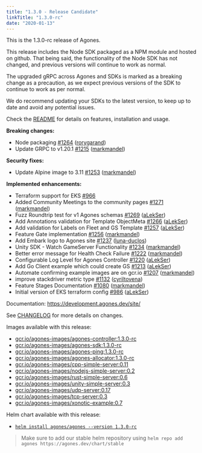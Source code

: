 ```yaml
---
title: "1.3.0 - Release Candidate"
linkTitle: "1.3.0-rc"
date: "2020-01-13"
---
```



This is the 1.3.0-rc release of Agones.

This release includes the Node SDK packaged as a NPM module and hosted on github. That being said, the functionality
of the Node SDK has not changed, and previous versions will continue to work as normal.

The upgraded gRPC across Agones and SDKs is marked as a breaking change as a precaution, as we expect previous versions
of the SDK to continue to work as per normal.

We do recommend updating your SDKs to the latest version, to keep up to date and avoid any potential issues.

Check the <a href="https://github.com/googleforgames/agones/tree/release-1.3.0-rc" data-proofer-ignore>README</a> for details on features, installation and usage.

**Breaking changes:**

- Node packaging [\#1264](https://github.com/googleforgames/agones/pull/1264) ([rorygarand](https://github.com/rorygarand))
- Update GRPC to v1.20.1 [\#1215](https://github.com/googleforgames/agones/pull/1215) ([markmandel](https://github.com/markmandel))

**Security fixes:**

- Update Alpine image to 3.11 [\#1253](https://github.com/googleforgames/agones/pull/1253) ([markmandel](https://github.com/markmandel))

**Implemented enhancements:**

- Terraform support for EKS [\#966](https://github.com/googleforgames/agones/issues/966)
- Added Community Meetings to the community pages [\#1271](https://github.com/googleforgames/agones/pull/1271) ([markmandel](https://github.com/markmandel))
- Fuzz Roundtrip test for v1 Agones schemas [\#1269](https://github.com/googleforgames/agones/pull/1269) ([aLekSer](https://github.com/aLekSer))
- Add Annotations validation for Template ObjectMeta [\#1266](https://github.com/googleforgames/agones/pull/1266) ([aLekSer](https://github.com/aLekSer))
- Add validation for Labels on Fleet and GS Template [\#1257](https://github.com/googleforgames/agones/pull/1257) ([aLekSer](https://github.com/aLekSer))
- Feature Gate implementation [\#1256](https://github.com/googleforgames/agones/pull/1256) ([markmandel](https://github.com/markmandel))
- Add Embark logo to Agones site [\#1237](https://github.com/googleforgames/agones/pull/1237) ([luna-duclos](https://github.com/luna-duclos))
- Unity SDK - Watch GameServer Functionality [\#1234](https://github.com/googleforgames/agones/pull/1234) ([markmandel](https://github.com/markmandel))
- Better error message for Health Check Failure [\#1222](https://github.com/googleforgames/agones/pull/1222) ([markmandel](https://github.com/markmandel))
- Configurable Log Level for Agones Controller [\#1220](https://github.com/googleforgames/agones/pull/1220) ([aLekSer](https://github.com/aLekSer))
- Add Go Client example which could create GS [\#1213](https://github.com/googleforgames/agones/pull/1213) ([aLekSer](https://github.com/aLekSer))
- Automate confirming example images are on gcr.io [\#1207](https://github.com/googleforgames/agones/pull/1207) ([markmandel](https://github.com/markmandel))
- improve stackdriver metric type [\#1132](https://github.com/googleforgames/agones/pull/1132) ([cyriltovena](https://github.com/cyriltovena))
- Feature Stages Documentation [\#1080](https://github.com/googleforgames/agones/pull/1080) ([markmandel](https://github.com/markmandel))
- Initial version of EKS terraform config [\#986](https://github.com/googleforgames/agones/pull/986) ([aLekSer](https://github.com/aLekSer))

Documentation: https://development.agones.dev/site/

See <a href="https://github.com/googleforgames/agones/blob/release-1.3.0-rc/CHANGELOG.md" data-proofer-ignore>CHANGELOG</a> for more details on changes.

Images available with this release:

- [gcr.io/agones-images/agones-controller:1.3.0-rc](https://gcr.io/agones-images/agones-controller:1.3.0-rc)
- [gcr.io/agones-images/agones-sdk:1.3.0-rc](https://gcr.io/agones-images/agones-sdk:1.3.0-rc)
- [gcr.io/agones-images/agones-ping:1.3.0-rc](https://gcr.io/agones-images/agones-ping:1.3.0-rc)
- [gcr.io/agones-images/agones-allocator:1.3.0-rc](https://gcr.io/agones-images/agones-allocator:1.3.0-rc)
- [gcr.io/agones-images/cpp-simple-server:0.11](https://gcr.io/agones-images/cpp-simple-server:0.11)
- [gcr.io/agones-images/nodejs-simple-server:0.2](https://gcr.io/agones-images/nodejs-simple-server:0.2)
- [gcr.io/agones-images/rust-simple-server:0.6](https://gcr.io/agones-images/rust-simple-server:0.6)
- [gcr.io/agones-images/unity-simple-server:0.3](https://gcr.io/agones-images/unity-simple-server:0.3)
- [gcr.io/agones-images/udp-server:0.17](https://gcr.io/agones-images/udp-server:0.17)
- [gcr.io/agones-images/tcp-server:0.3](https://gcr.io/agones-images/tcp-server:0.3)
- [gcr.io/agones-images/xonotic-example:0.7](https://gcr.io/agones-images/xonotic-example:0.7)

Helm chart available with this release:

- <a href="https://agones.dev/chart/stable/agones-1.3.0-rc.tgz" data-proofer-ignore>
  <code>helm install agones/agones --version 1.3.0-rc</code></a>

> Make sure to add our stable helm repository using `helm repo add agones https://agones.dev/chart/stable`
